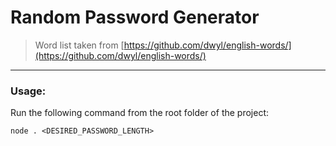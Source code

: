 # Random Password Generator

> Word list taken from [https://github.com/dwyl/english-words/](https://github.com/dwyl/english-words/)

---

### Usage:

Run the following command from the root folder of the project:

`node . <DESIRED_PASSWORD_LENGTH>`
